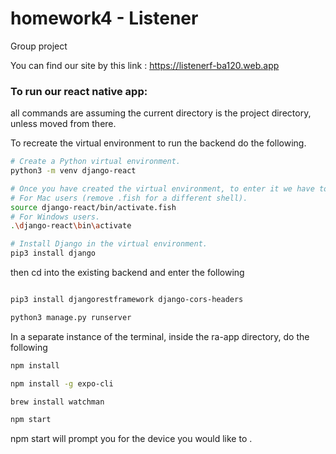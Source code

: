 # homework4 - Listener
Group project

You can find our site by this link : https://listenerf-ba120.web.app

### To run our react native app:

all commands are assuming the current directory is the project directory, unless moved from there.

To recreate the virtual environment to run the backend do the following.

```bash
# Create a Python virtual environment.
python3 -m venv django-react

# Once you have created the virtual environment, to enter it we have to source it.
# For Mac users (remove .fish for a different shell).
source django-react/bin/activate.fish
# For Windows users.
.\django-react\bin\activate

# Install Django in the virtual environment.
pip3 install django
```   

then cd into the existing backend  and enter the following

```bash

pip3 install djangorestframework django-cors-headers

python3 manage.py runserver
```

In a separate instance of the terminal, inside the ra-app directory, do the following

```bash
npm install

npm install -g expo-cli

brew install watchman

npm start
```

npm start will prompt you for the device you would like to .
